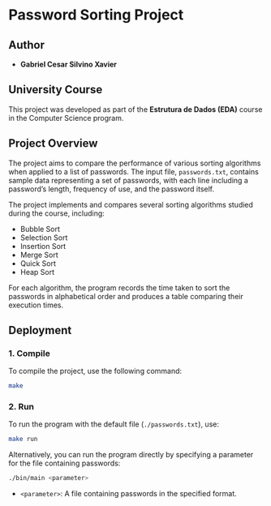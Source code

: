 # Password Sorting Project

## Author

- **Gabriel Cesar Silvino Xavier**

## University Course

This project was developed as part of the **Estrutura de Dados (EDA)** course in the Computer Science program.

## Project Overview

The project aims to compare the performance of various sorting algorithms when applied to a list of passwords. The input file, `passwords.txt`, contains sample data representing a set of passwords, with each line including a password’s length, frequency of use, and the password itself.

The project implements and compares several sorting algorithms studied during the course, including:
- Bubble Sort
- Selection Sort
- Insertion Sort
- Merge Sort
- Quick Sort
- Heap Sort

For each algorithm, the program records the time taken to sort the passwords in alphabetical order and produces a table comparing their execution times.

## Deployment

### 1. Compile

To compile the project, use the following command:

```bash
make
```

### 2. Run

To run the program with the default file (`./passwords.txt`), use:

```bash
make run
```

Alternatively, you can run the program directly by specifying a parameter for the file containing passwords:

```bash
./bin/main <parameter>
```

- `<parameter>`: A file containing passwords in the specified format.
